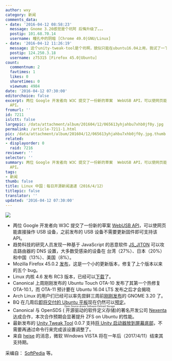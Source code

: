 ```yaml
---
author: wxy
category: 新闻
comments_data:
- date: '2016-04-12 08:58:23'
  message: Gnome 3.20感觉是个坑阿 后悔升级了。。。
  postip: 101.68.70.14
  username: 瞳孔中的阴暗 [Chrome 49.0|GNU/Linux]
- date: '2016-04-12 11:26:19'
  message: 这个unity-tweak-tool是个坑啊，貌似只能在ubuntu16.04上用，我试了一下14.04，不成功。
  postip: 124.250.3.18
  username: z75315 [Firefox 45.0|Ubuntu]
count:
  commentnum: 2
  favtimes: 1
  likes: 0
  sharetimes: 0
  viewnum: 4984
date: '2016-04-12 07:30:00'
editorchoice: false
excerpt: 两位 Google 开发者向 W3C 提交了一份新的草案  WebUSB API，可以使网页能直接操作 USB 设备，之前发布的 USB 设备不需要更新固件即可支持该
  API。
fromurl: ''
id: 7211
islctt: false
largepic: /data/attachment/album/201604/12/065613yhjahbu7xhb0jf0y.jpg
permalink: /article-7211-1.html
pic: /data/attachment/album/201604/12/065613yhjahbu7xhb0jf0y.jpg.thumb.jpg
related:
- displayorder: 0
  raid: 7216
reviewer: ''
selector: ''
summary: 两位 Google 开发者向 W3C 提交了一份新的草案  WebUSB API，可以使网页能直接操作 USB 设备，之前发布的 USB 设备不需要更新固件即可支持该
  API。
tags:
- 新闻
thumb: false
title: Linux 中国：每日开源新闻速递（2016/4/12）
titlepic: false
translator: ''
updated: '2016-04-12 07:30:00'
---
```


![](/data/attachment/album/201604/12/065613yhjahbu7xhb0jf0y.jpg)


* 两位 Google 开发者向 W3C 提交了一份新的草案 [WebUSB API](https://wicg.github.io/webusb/)，可以使网页能直接操作 USB 设备，之前发布的 USB 设备不需要更新固件即可支持该 API。
* 趋势科技的研究人员发现一种基于 JavaScript 的恶意软件 [JS\_JITON](http://blog.trendmicro.com/trendlabs-security-intelligence/mobile-devices-used-to-execute-dns-malware-against-home-routers/) 可以攻击路由器的 DNS 设置，大多数受感染的设备在 台湾（27%）、日本（20%）和中国（13%）、美国（8%）。
* Mozilla Firefox 45.0.2 [发布](https://www.mozilla.org/en-US/firefox/45.0.2/releasenotes/)，这是一个小的更新版本，修复了上个版本以来的五个 bug。
* Linux 内核 4.6 发布 RC3 版本，已经可以[下载](http://kernel.org/)了。
* Canonical 上周刚刚发布的 Ubuntu Touch OTA-10 发布了其第一个热修复 OTA-10.1，而 OTA-11 预计要在 Ubuntu 16.04 LTS 发布之后才会揭晓
* Arch Linux 的用户们已经可以率先尝鲜三周前[刚刚发布](/article-7150-1.html)的 GNOME 3.20 了。
* BQ 在几周后[即将交付的 Ubuntu 平板](/article-7166-1.html)现在仍然可以[预定](https://store.bq.com/en/ubuntu-edition-aquaris-m10/)。
* Canonical 与 OpenSDS (<ruby> 开源驱动的软件定义存储 <rp>  （ </rp> <rt>  Open Source-driven Software-Defined Storage </rt> <rp>  ） </rp></ruby>)的著名开发公司 [Nexenta](https://nexenta.com/) 达成合作，本次合作预期会显著提升 ZFS on Ubuntu 的性能。
* 最新发布的 [Unity Tweak Tool](https://launchpad.net/unity-tweak-tool) 0.0.7 支持[将 Unity 启动器放到屏幕底部](/article-7127-1.html)，不需要再通过命令行来完成该设置调整了。
* 来自 [heise](http://www.heise.de/newsticker/meldung/Letztes-Support-Jahr-fuer-Windows-Vista-3164355.html) 的消息，微软 Windows VISTA 将在一年后（2017/4/11）结束其支持期。


采编自： [SoftPedia](http://www.softpedia.com/) 等。